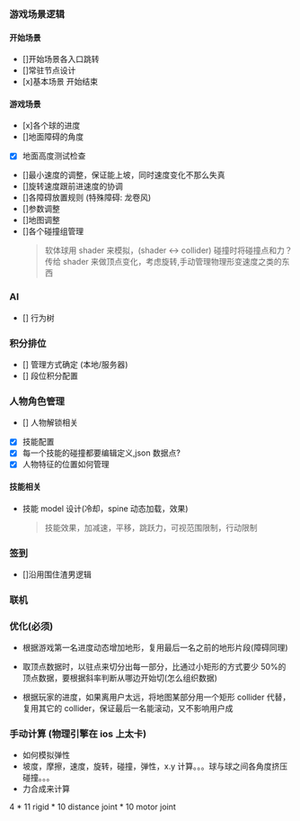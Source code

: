 ### 游戏场景逻辑

#### 开始场景

- []开始场景各入口跳转
- []常驻节点设计
- [x]基本场景 开始结束

#### 游戏场景

- [x]各个球的进度
- []地面障碍的角度
- [x] 地面高度测试检查
- []最小速度的调整，保证能上坡，同时速度变化不那么失真
- []旋转速度跟前进速度的协调
- []各障碍放置规则 (特殊障碍: 龙卷风)
- []参数调整
- []地图调整
- []各个碰撞组管理
  > 软体球用 shader 来模拟，(shader <-> collider) 碰撞时将碰撞点和力？传给 shader 来做顶点变化，考虑旋转,手动管理物理形变速度之类的东西

### AI

- [] 行为树

### 积分排位

- [] 管理方式确定 (本地/服务器)
- [] 段位积分配置

### 人物角色管理

- [] 人物解锁相关
- [x] 技能配置
- [x] 每一个技能的碰撞都要编辑定义,json 数据点?
- [x] 人物特征的位置如何管理

#### 技能相关

- 技能 model 设计(冷却，spine 动态加载，效果)
  > 技能效果，加减速，平移，跳跃力，可视范围限制，行动限制

### 签到

- []沿用围住渣男逻辑

### 联机

### 优化(必须)

- 根据游戏第一名进度动态增加地形，复用最后一名之前的地形片段(障碍同理)
- 取顶点数据时，以驻点来切分出每一部分，比通过小矩形的方式要少 50%的顶点数据，要根据斜率判断从哪边开始切(怎么组织数据)

- 根据玩家的进度，如果离用户太远，将地图某部分用一个矩形 collider 代替，复用其它的 collider，保证最后一名能滚动，又不影响用户成

### 手动计算 (物理引擎在 ios 上太卡)

- 如何模拟弹性
- 坡度，摩擦，速度，旋转，碰撞，弹性，x.y 计算。。。球与球之间各角度挤压碰撞。。。
- 力合成来计算

4 * 11 rigid * 10 distance joint * 10 motor joint
